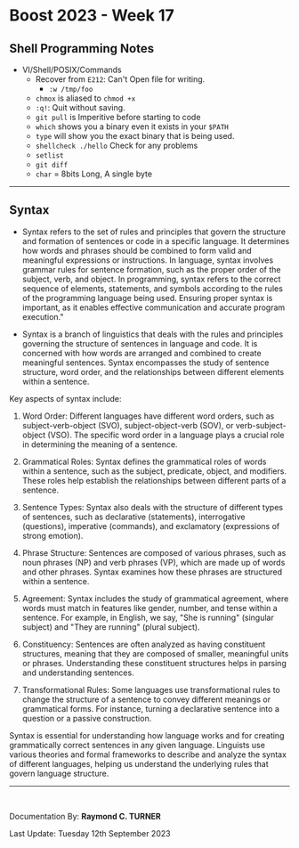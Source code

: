 # Boost 2023 - Week 17

## Shell Programming Notes

* VI/Shell/POSIX/Commands
    * Recover from `E212`: Can't Open file for writing.
        - `:w /tmp/foo`
    * `chmox` is aliased to `chmod +x` 
    * `:q!`: Quit without saving.
    * `git pull` is Imperitive before starting to code
    * `which` shows you a binary even it exists in your `$PATH`
    * `type` will show you the exact binary that is being used.
    * `shellcheck ./hello` Check for any problems
    * `setlist` 
    * `git diff`
    * `char` = 8bits Long, A single byte

---

## Syntax
* Syntax refers to the set of rules and principles that govern the structure and formation of sentences or code in a specific language. It determines how words and phrases should be combined to form valid and meaningful expressions or instructions. In language, syntax involves grammar rules for sentence formation, such as the proper order of the subject, verb, and object. In programming, syntax refers to the correct sequence of elements, statements, and symbols according to the rules of the programming language being used. Ensuring proper syntax is important, as it enables effective communication and accurate program execution."

* Syntax is a branch of linguistics that deals with the rules and principles governing the structure of sentences in language and code. It is concerned with how words are arranged and combined to create meaningful sentences. Syntax encompasses the study of sentence structure, word order, and the relationships between different elements within a sentence.

Key aspects of syntax include:

1. Word Order: Different languages have different word orders, such as subject-verb-object (SVO), subject-object-verb (SOV), or verb-subject-object (VSO). The specific word order in a language plays a crucial role in determining the meaning of a sentence.

2. Grammatical Roles: Syntax defines the grammatical roles of words within a sentence, such as the subject, predicate, object, and modifiers. These roles help establish the relationships between different parts of a sentence.

3. Sentence Types: Syntax also deals with the structure of different types of sentences, such as declarative (statements), interrogative (questions), imperative (commands), and exclamatory (expressions of strong emotion).

4. Phrase Structure: Sentences are composed of various phrases, such as noun phrases (NP) and verb phrases (VP), which are made up of words and other phrases. Syntax examines how these phrases are structured within a sentence.

5. Agreement: Syntax includes the study of grammatical agreement, where words must match in features like gender, number, and tense within a sentence. For example, in English, we say, "She is running" (singular subject) and "They are running" (plural subject).

6. Constituency: Sentences are often analyzed as having constituent structures, meaning that they are composed of smaller, meaningful units or phrases. Understanding these constituent structures helps in parsing and understanding sentences.

7. Transformational Rules: Some languages use transformational rules to change the structure of a sentence to convey different meanings or grammatical forms. For instance, turning a declarative sentence into a question or a passive construction.

Syntax is essential for understanding how language works and for creating grammatically correct sentences in any given language. Linguists use various theories and formal frameworks to describe and analyze the syntax of different languages, helping us understand the underlying rules that govern language structure.


---

</br>

Documentation By: **Raymond C. TURNER**

Last Update: Tuesday 12th September 2023
